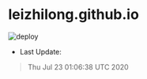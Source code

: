 # leizhilong.github.io

![deploy](https://github.com/leizhilong/blog/workflows/deploy/badge.svg)

* Last Update:
> Thu Jul 23 01:06:38 UTC 2020


